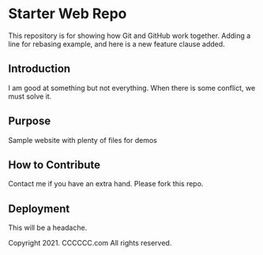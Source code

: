 # Starter Web Repo

This repository is for showing how Git and GitHub work together.
Adding a line for rebasing example, and here is a new feature
clause added.

## Introduction

I am good at something but not everything.
When there is some conflict, we must solve it.

## Purpose

Sample website with plenty of files for demos

## How to Contribute

Contact me if you have an extra hand.
Please fork this repo.

## Deployment

This will be a headache.

Copyright 2021. CCCCCC.com
All rights reserved.
